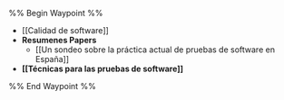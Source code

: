 %% Begin Waypoint %%
- [[Calidad de software]]
- **Resumenes Papers**
	- [[Un sondeo sobre la práctica actual de pruebas de software en España]]
- **[[Técnicas para las pruebas de software]]**

%% End Waypoint %%
